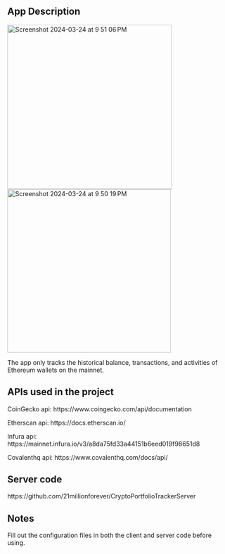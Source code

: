 <h2>App Description </h2>
<img width="374" alt="Screenshot 2024-03-24 at 9 51 06 PM" src="https://github.com/21millionforever/CryptoPortfolioTracker/assets/87239565/b3c38f63-dc51-4d6b-ba1f-86302728a372">
<img width="372" alt="Screenshot 2024-03-24 at 9 50 19 PM" src="https://github.com/21millionforever/CryptoPortfolioTracker/assets/87239565/91b44b3a-540c-4b54-a0b3-cc60a7dc5ba3">


<p>The app only tracks the historical balance, transactions, and activities of Ethereum wallets on the mainnet.</p>
<h2>APIs used in the project</h2>
<p>CoinGecko api: https://www.coingecko.com/api/documentation</p>
<p>Etherscan api: https://docs.etherscan.io/</p2>
<p>Infura api: https://mainnet.infura.io/v3/a8da75fd33a44151b6eed019f98651d8</p2>
<p>Covalenthq api: https://www.covalenthq.com/docs/api/</p2>

<h2>Server code</h2>
<p>https://github.com/21millionforever/CryptoPortfolioTrackerServer</p>

<h2>Notes </h2>
Fill out the configuration files in both the client and server code before using.


